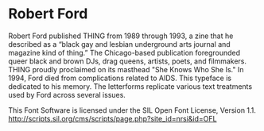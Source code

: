 # Robert Ford

Robert Ford published THING from 1989 through 1993, a zine that he described as a “black gay and lesbian underground arts journal and magazine kind of thing.” The Chicago-based publication foregrounded queer black and brown DJs, drag queens, artists, poets, and filmmakers. THING proudly proclaimed on its masthead "She Knows Who She Is." In 1994, Ford died from complications related to AIDS. This typeface is dedicated to his memory. The letterforms replicate various text treatments used by Ford across several issues.

This Font Software is licensed under the SIL Open Font License, Version 1.1.
http://scripts.sil.org/cms/scripts/page.php?site_id=nrsi&id=OFL
